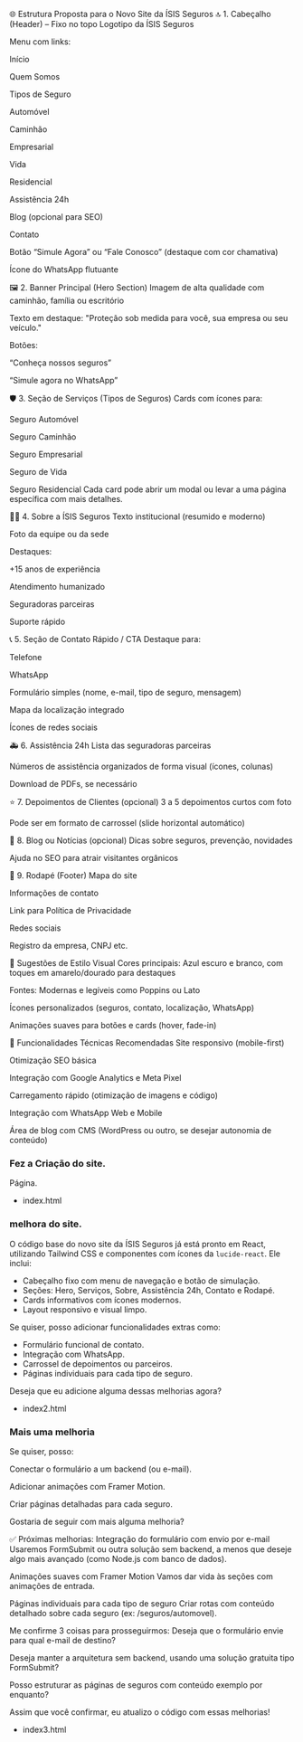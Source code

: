 🌐 Estrutura Proposta para o Novo Site da ÍSIS Seguros
🔝 1. Cabeçalho (Header) – Fixo no topo
Logotipo da ÍSIS Seguros

Menu com links:

Início

Quem Somos

Tipos de Seguro

Automóvel

Caminhão

Empresarial

Vida

Residencial

Assistência 24h

Blog (opcional para SEO)

Contato

Botão “Simule Agora” ou “Fale Conosco” (destaque com cor chamativa)

Ícone do WhatsApp flutuante

🖼️ 2. Banner Principal (Hero Section)
Imagem de alta qualidade com caminhão, família ou escritório

Texto em destaque:
"Proteção sob medida para você, sua empresa ou seu veículo."

Botões:

“Conheça nossos seguros”

“Simule agora no WhatsApp”

🛡️ 3. Seção de Serviços (Tipos de Seguros)
Cards com ícones para:

Seguro Automóvel

Seguro Caminhão

Seguro Empresarial

Seguro de Vida

Seguro Residencial
Cada card pode abrir um modal ou levar a uma página específica com mais detalhes.

🧑‍💼 4. Sobre a ÍSIS Seguros
Texto institucional (resumido e moderno)

Foto da equipe ou da sede

Destaques:

+15 anos de experiência

Atendimento humanizado

Seguradoras parceiras

Suporte rápido

📞 5. Seção de Contato Rápido / CTA
Destaque para:

Telefone

WhatsApp

Formulário simples (nome, e-mail, tipo de seguro, mensagem)

Mapa da localização integrado

Ícones de redes sociais

🚑 6. Assistência 24h
Lista das seguradoras parceiras

Números de assistência organizados de forma visual (ícones, colunas)

Download de PDFs, se necessário

⭐ 7. Depoimentos de Clientes (opcional)
3 a 5 depoimentos curtos com foto

Pode ser em formato de carrossel (slide horizontal automático)

📰 8. Blog ou Notícias (opcional)
Dicas sobre seguros, prevenção, novidades

Ajuda no SEO para atrair visitantes orgânicos

🏁 9. Rodapé (Footer)
Mapa do site

Informações de contato

Link para Política de Privacidade

Redes sociais

Registro da empresa, CNPJ etc.

🎨 Sugestões de Estilo Visual
Cores principais: Azul escuro e branco, com toques em amarelo/dourado para destaques

Fontes: Modernas e legíveis como Poppins ou Lato

Ícones personalizados (seguros, contato, localização, WhatsApp)

Animações suaves para botões e cards (hover, fade-in)

🔧 Funcionalidades Técnicas Recomendadas
Site responsivo (mobile-first)

Otimização SEO básica

Integração com Google Analytics e Meta Pixel

Carregamento rápido (otimização de imagens e código)

Integração com WhatsApp Web e Mobile

Área de blog com CMS (WordPress ou outro, se desejar autonomia de conteúdo)

### Fez a Criação do site.

Página.

- index.html

### melhora do site.

O código base do novo site da ÍSIS Seguros já está pronto em React, utilizando Tailwind CSS e componentes com ícones da `lucide-react`. Ele inclui:

* Cabeçalho fixo com menu de navegação e botão de simulação.
* Seções: Hero, Serviços, Sobre, Assistência 24h, Contato e Rodapé.
* Cards informativos com ícones modernos.
* Layout responsivo e visual limpo.

Se quiser, posso adicionar funcionalidades extras como:

* Formulário funcional de contato.
* Integração com WhatsApp.
* Carrossel de depoimentos ou parceiros.
* Páginas individuais para cada tipo de seguro.

Deseja que eu adicione alguma dessas melhorias agora?

- index2.html

### Mais uma melhoria

Se quiser, posso:

Conectar o formulário a um backend (ou e-mail).

Adicionar animações com Framer Motion.

Criar páginas detalhadas para cada seguro.

Gostaria de seguir com mais alguma melhoria?


✅ Próximas melhorias:
Integração do formulário com envio por e-mail
Usaremos FormSubmit ou outra solução sem backend, a menos que deseje algo mais avançado (como Node.js com banco de dados).

Animações suaves com Framer Motion
Vamos dar vida às seções com animações de entrada.

Páginas individuais para cada tipo de seguro
Criar rotas com conteúdo detalhado sobre cada seguro (ex: /seguros/automovel).

Me confirme 3 coisas para prosseguirmos:
Deseja que o formulário envie para qual e-mail de destino?

Deseja manter a arquitetura sem backend, usando uma solução gratuita tipo FormSubmit?

Posso estruturar as páginas de seguros com conteúdo exemplo por enquanto?

Assim que você confirmar, eu atualizo o código com essas melhorias!

- index3.html

